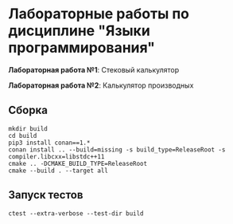 # Лабораторные работы по дисциплине "Языки программирования"

**Лабораторная работа №1**: Стековый калькулятор

**Лабораторная работа №2**: Калькулятор производных

## Сборка
```
mkdir build
cd build
pip3 install conan==1.*
conan install .. --build=missing -s build_type=ReleaseRoot -s compiler.libcxx=libstdc++11
cmake .. -DCMAKE_BUILD_TYPE=ReleaseRoot
cmake --build . --target all
```

## Запуск тестов
```
ctest --extra-verbose --test-dir build
```
